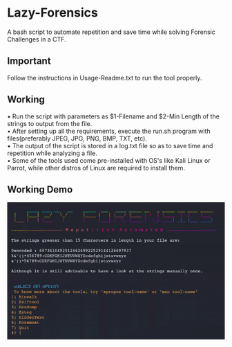 # Lazy-Forensics
A bash script to automate repetition and save time while solving Forensic Challenges in a CTF.

## Important
Follow the instructions in Usage-Readme.txt to run the tool properly. <br>

## Working
 • Run the script with parameters as $1-Filename and $2-Min Length of the strings to output from the file.<br>
 • After setting up all the requirements, execute the run.sh program with files(preferably JPEG, JPG, PNG, BMP, TXT, etc). <br>
 • The output of the script is stored in a log.txt file so as to save time and repetition while analyzing a file. <br>
 • Some of the tools used come pre-installed with OS's like Kali Linux or Parrot, while other distros of Linux are required to install them.<br>


## Working Demo
![](WelcomeScreen1.png)
